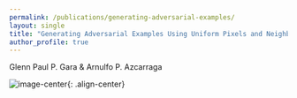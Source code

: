 ```yaml
---
permalink: /publications/generating-adversarial-examples/
layout: single
title: "Generating Adversarial Examples Using Uniform Pixels and Neighbor Aggregation"
author_profile: true
---
```



Glenn Paul P. Gara & Arnulfo P. Azcarraga

![image-center](/publications/generating-adversarial-examples/gara2020_generatingadv.jpg){: .align-center}
